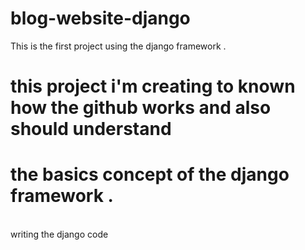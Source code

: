 # blog-website-django
This is the first project using the django framework .

# this project i'm creating to known how the github works and also should understand 
# the basics concept of the django framework .
<br>
writing the django code
